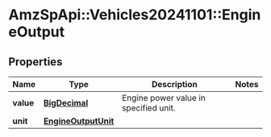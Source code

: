 # AmzSpApi::Vehicles20241101::EngineOutput

## Properties
Name | Type | Description | Notes
------------ | ------------- | ------------- | -------------
**value** | [**BigDecimal**](BigDecimal.md) | Engine power value in specified unit. | 
**unit** | [**EngineOutputUnit**](EngineOutputUnit.md) |  | 

